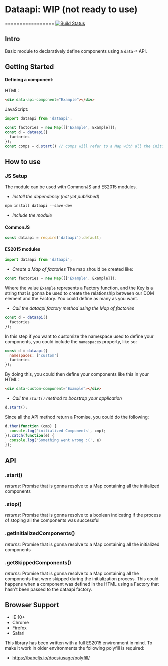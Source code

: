 # Dataapi: WIP (not ready to use)
=================
[![Build Status](https://travis-ci.org/framini/dataapi.svg?branch=master)](https://travis-ci.org/framini/dataapi)

## Intro
Basic module to declaratively define components using a `data-*` API.

## Getting Started

#### Defining a component:
HTML:
```html
<div data-api-component=”Example”></div>
```

JavaScript:
```javascript
import dataapi from 'dataapi';

const factories = new Map([['Example', Example]]);
const d = dataapi({
  factories
});
const comps = d.start() // comps will refer to a Map with all the initialized components
```

## How to use
### JS Setup
The module can be used with CommonJS and ES2015 modules.

* *Install the dependency (not yet published)*
```javascript
npm install dataapi --save-dev
```
* *Include the module*

#### CommonJS
```javascript
const dataapi = require('dataapi').default;
```

#### ES2015 modules
```javascript
import dataapi from 'dataapi';
```
* *Create a Map of factories*
The map should be created like:
```javascript
const factories = new Map([['Example', Example]]);
```
Where the value `Example` represents a Factory function, and the Key is a string that is gonna be used to create the relationship between our DOM element and the Factory. You could define as many as you want.

* *Call the dataapi factory method using the Map of factories*

```javascript
const d = dataapi({
  factories
});
```
In this step if you want to customize the namespace used to define your components, you could include the `namespaces` property, like so:

```javascript
const d = dataapi({
  namespaces: ['custom']
  factories
});
```

By doing this, you could then define your components like this in your HTML:
```html
<div data-custom-component=”Example”></div>
```

* *Call the `start()` method to boostrap your application*
```javascript
d.start();
```
Since all the API method return a Promise, you could do the following:

```javascript
d.then(function (cmp) {
  console.log('initialized Components', cmp);
}).catch(function(e) {
  console.log('Something went wrong :(', e)
});
```

## API
### .start()
*returns:* Promise that is gonna resolve to a Map containing all the initialized components
### .stop()
*returns:* Promise that is gonna resolve to a boolean indicating if the process of stoping all the components was successful
### .getInitializedComponents()
*returns:* Promise that is gonna resolve to a Map containing all the initialized components
### .getSkippedComponents()
*returns:* Promise that is gonna resolve to a Map containing all the components that were skipped during the initialization process. This could happens when a component was defined in the HTML using a Factory that hasn't been passed to the dataapi factory.

## Browser Support
* IE 10+
* Chrome
* Firefox
* Safari

This library has been written with a full ES2015 environment in mind. To make it work in older environments the following polyfill is required:
- https://babeljs.io/docs/usage/polyfill/
